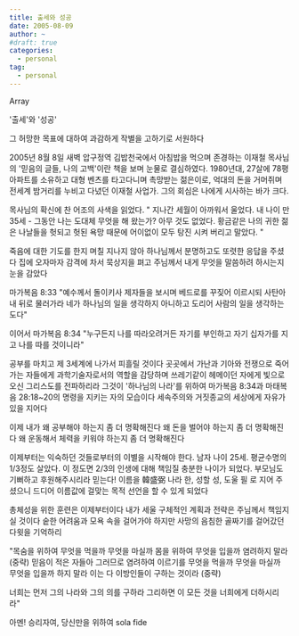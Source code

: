 ```yaml
---
title: 출세와 성공
date: 2005-08-09
author: ~
#draft: true
categories:
  - personal
tag:
  - personal
---
```




Array

'출세'와 '성공'

그 허망한 목표에 대하여 과감하게 작별을 고하기로 서원하다

2005년 8월 8일 새벽 압구정역 김밥천국에서 아침밥을 먹으며 존경하는 이재철 목사님의 '믿음의 글들, 나의 고백'이란 책을 보며 눈물로 결심하였다. 
1980년대, 27살에 78평 아파트를 소유하고 대형 벤츠를 타고다니며 촉망받는 젊은이로, 억대의 돈을 거머쥐며 전세계 밤거리를 누비고 다녔던 이재철 사업가. 그의 회심은 나에게 시사하는 바가 크다.

목사님의 확신에 찬 어조의 사색을 읽었다.
" 지나간 세월이 아까워서 울었다. 내 나이 만 35세 - 그동안 나는 도대체 무엇을 해 왔는가? 
아무 것도 없었다. 황금같은 나의 귀한 젊은 나날들을 헛되고 헛된 욕망 때문에 어이없이 모두 탕진 시켜 버리고 말았다. "

죽음에 대한 기도를 한지 며칠 지나지 않아 하나님께서 분명하고도 또렷한 응답을 주셨다
집에 오자마자 감격에 차서 묵상지을 펴고 주님께서 내게 무엇을 말씀하려 하시는지 눈을 감았다

마가복음 8:33
"예수께서 돌이키사 제자들을 보시며 베드로를 꾸짖어 이르시되 사탄아 내 뒤로 물러가라 네가 하나님의 일을 생각하지 아니하고 도리어 사람의 일을 생각하는도다"

이어서
마가복음 8:34
"누구든지 나를 따라오려거든 자기를 부인하고 자기 십자가를 지고 나를 따를 것이니라"

공부를 마치고 제 3세계에 나가서 피흘릴 것이다
곳곳에서 가난과 기아와 전쟁으로 죽어가는 자들에게
과학기술자로서의 역할을 감당하며 쓰레기같이 헤메이던 자에게 빛으로 오신 그리스도를 전파하리라
그것이 '하나님의 나라'를 위하여 마가복음 8:34과 마태복음 28:18~20의 명령을 지키는 자의 모습이다
세속주의와 거짓종교의 세상에게 자유가 있을 지어다

이제 내가 왜 공부해야 하는지 좀 더 명확해진다
왜 돈을 벌어야 하는지 좀 더 명확해진다
왜 운동해서 체력을 키워야 하는지 좀 더 명확해진다

이제부터는 익숙하던 것들로부터의 이별을 시작해야 한다.
남자 나이 25세.
평균수명의 1/3정도 살았다. 이 정도면 2/3의 인생에 대해 책임질 충분한 나이가 되었다. 
부모님도 기뻐하고 후원해주시리라 믿는다!
이름을 韓盛弼 나라 한, 성할 성, 도울 필 로 지어 주셨으니 드디어 이름값에 걸맞는 목적 선언을 할 수 있게 되었다

총체성을 위한 훈련은 이제부터이다
내가 세울 구체적인 계획과 전략은 주님께서 책임지실 것이다
숱한 어려움과 모욕 속을 걸어가야 하지만
사망의 음침한 골짜기를 걸어갔던 다윗을 기억하리

"목숨을 위하여 무엇을 먹을까 무엇을 마실까 몸을 위하여 무엇을 입을까 염려하지 말라 (중략) 믿음이 적은 자들아 그러므로 염려하여 이르기를 무엇을 먹을까 무엇을 마실까 무엇을 입을까 하지 말라 이는 다 이방인들이 구하는 것이라 (중략) 

너희는 먼저 그의 나라와 그의 의를 구하라 
그리하면 이 모든 것을 너희에게 더하시리라"

아멘! 승리자여, 당신만을 위하여 sola fide


 






